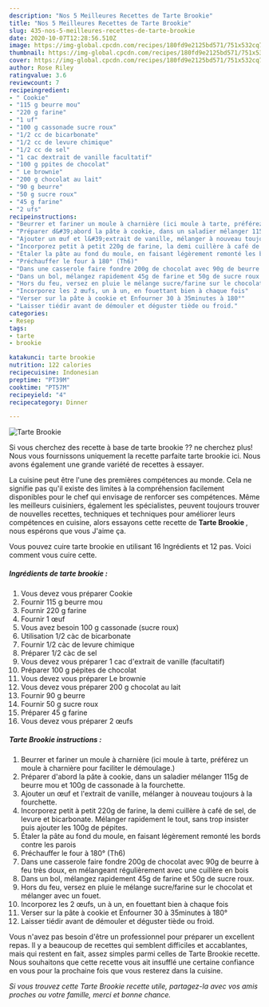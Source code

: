 ```yaml
---
description: "Nos 5 Meilleures Recettes de Tarte Brookie"
title: "Nos 5 Meilleures Recettes de Tarte Brookie"
slug: 435-nos-5-meilleures-recettes-de-tarte-brookie
date: 2020-10-07T12:28:56.510Z
image: https://img-global.cpcdn.com/recipes/180fd9e2125bd571/751x532cq70/tarte-brookie-photo-principale-de-la-recette.jpg
thumbnail: https://img-global.cpcdn.com/recipes/180fd9e2125bd571/751x532cq70/tarte-brookie-photo-principale-de-la-recette.jpg
cover: https://img-global.cpcdn.com/recipes/180fd9e2125bd571/751x532cq70/tarte-brookie-photo-principale-de-la-recette.jpg
author: Rose Riley
ratingvalue: 3.6
reviewcount: 7
recipeingredient:
- " Cookie"
- "115 g beurre mou"
- "220 g farine"
- "1 uf"
- "100 g cassonade sucre roux"
- "1/2 cc de bicarbonate"
- "1/2 cc de levure chimique"
- "1/2 cc de sel"
- "1 cac dextrait de vanille facultatif"
- "100 g ppites de chocolat"
- " Le brownie"
- "200 g chocolat au lait"
- "90 g beurre"
- "50 g sucre roux"
- "45 g farine"
- "2 ufs"
recipeinstructions:
- "Beurrer et fariner un moule à charnière (ici moule à tarte, préférez un moule à charnière pour faciliter le démoulage.)"
- "Préparer d&#39;abord la pâte à cookie, dans un saladier mélanger 115g de beurre mou et 100g de cassonade à la fourchette."
- "Ajouter un œuf et l&#39;extrait de vanille, mélanger à nouveau toujours à la fourchette."
- "Incorporez petit à petit 220g de farine, la demi cuillère à café de sel, de levure et bicarbonate. Mélanger rapidement le tout, sans trop insister puis ajouter les 100g de pépites."
- "Étaler la pâte au fond du moule, en faisant légèrement remonté les bords contre les parois"
- "Préchauffer le four à 180° (Th6)"
- "Dans une casserole faire fondre 200g de chocolat avec 90g de beurre à feu très doux, en mélangeant régulièrement avec une cuillère en bois"
- "Dans un bol, mélangez rapidement 45g de farine et 50g de sucre roux."
- "Hors du feu, versez en pluie le mélange sucre/farine sur le chocolat et mélanger avec un fouet."
- "Incorporez les 2 œufs, un à un, en fouettant bien à chaque fois"
- "Verser sur la pâte à cookie et Enfourner 30 à 35minutes à 180°"
- "Laisser tiédir avant de démouler et déguster tiède ou froid."
categories:
- Resep
tags:
- tarte
- brookie

katakunci: tarte brookie 
nutrition: 122 calories
recipecuisine: Indonesian
preptime: "PT39M"
cooktime: "PT57M"
recipeyield: "4"
recipecategory: Dinner

---
```



![Tarte Brookie](https://img-global.cpcdn.com/recipes/180fd9e2125bd571/751x532cq70/tarte-brookie-photo-principale-de-la-recette.jpg)

Si vous cherchez des recette à base de tarte brookie ?? ne cherchez plus! Nous vous fournissons uniquement la recette parfaite tarte brookie ici. Nous avons également une grande variété de recettes à essayer.

La cuisine peut être l'une des premières compétences au monde. Cela ne signifie pas qu'il existe des limites à la compréhension facilement disponibles pour le chef qui envisage de renforcer ses compétences. Même les meilleurs cuisiniers, également les spécialistes, peuvent toujours trouver de nouvelles recettes, techniques et techniques pour améliorer leurs compétences en cuisine, alors essayons cette recette de <strong> Tarte Brookie </strong>, nous espérons que vous J'aime ça.

<!--inarticleads1-->

Vous pouvez cuire tarte brookie en utilisant 16 Ingrédients et 12 pas. Voici comment vous cuire cette.

##### Ingrédients de tarte brookie :

1. Vous devez vous préparer  Cookie
1. Fournir 115 g beurre mou
1. Fournir 220 g farine
1. Fournir 1 œuf
1. Vous avez besoin 100 g cassonade (sucre roux)
1. Utilisation 1/2 càc de bicarbonate
1. Fournir 1/2 càc de levure chimique
1. Préparer 1/2 càc de sel
1. Vous devez vous préparer 1 cac d&#39;extrait de vanille (facultatif)
1. Préparer 100 g pépites de chocolat
1. Vous devez vous préparer  Le brownie
1. Vous devez vous préparer 200 g chocolat au lait
1. Fournir 90 g beurre
1. Fournir 50 g sucre roux
1. Préparer 45 g farine
1. Vous devez vous préparer 2 œufs




<!--inarticleads2-->

##### Tarte Brookie instructions :

1. Beurrer et fariner un moule à charnière (ici moule à tarte, préférez un moule à charnière pour faciliter le démoulage.)
1. Préparer d&#39;abord la pâte à cookie, dans un saladier mélanger 115g de beurre mou et 100g de cassonade à la fourchette.
1. Ajouter un œuf et l&#39;extrait de vanille, mélanger à nouveau toujours à la fourchette.
1. Incorporez petit à petit 220g de farine, la demi cuillère à café de sel, de levure et bicarbonate. Mélanger rapidement le tout, sans trop insister puis ajouter les 100g de pépites.
1. Étaler la pâte au fond du moule, en faisant légèrement remonté les bords contre les parois
1. Préchauffer le four à 180° (Th6)
1. Dans une casserole faire fondre 200g de chocolat avec 90g de beurre à feu très doux, en mélangeant régulièrement avec une cuillère en bois
1. Dans un bol, mélangez rapidement 45g de farine et 50g de sucre roux.
1. Hors du feu, versez en pluie le mélange sucre/farine sur le chocolat et mélanger avec un fouet.
1. Incorporez les 2 œufs, un à un, en fouettant bien à chaque fois
1. Verser sur la pâte à cookie et Enfourner 30 à 35minutes à 180°
1. Laisser tiédir avant de démouler et déguster tiède ou froid.




<!--inarticleads1-->

<p>
Vous n'avez pas besoin d'être un professionnel pour préparer un excellent repas. Il y a beaucoup de recettes qui semblent difficiles et accablantes, mais qui restent en fait, assez simples parmi celles de Tarte Brookie recette. Nous souhaitons que cette recette vous ait insufflé une certaine confiance en vous pour la prochaine fois que vous resterez dans la cuisine.
</p>

<p>
<i>Si vous trouvez cette Tarte Brookie recette utile, partagez-la avec vos amis proches ou votre famille, merci et bonne chance.</i>
</p>
